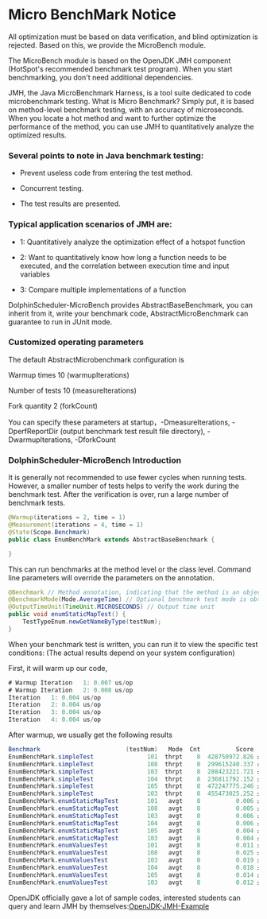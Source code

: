 # Micro BenchMark Notice

All optimization must be based on data verification, and blind optimization is rejected. Based on this, we provide the MicroBench module.

The MicroBench module is based on the OpenJDK JMH component (HotSpot's recommended benchmark test program). When you start benchmarking, you don't need additional dependencies.

JMH, the Java MicroBenchmark Harness, is a tool suite dedicated to code microbenchmark testing. What is Micro Benchmark? Simply put, it is based on method-level benchmark testing, with an accuracy of microseconds. When you locate a hot method and want to further optimize the performance of the method, you can use JMH to quantitatively analyze the optimized results.

### Several points to note in Java benchmark testing:

- Prevent useless code from entering the test method.

- Concurrent testing.

- The test results are presented.

### Typical application scenarios of JMH are:

- 1: Quantitatively analyze the optimization effect of a hotspot function

- 2: Want to quantitatively know how long a function needs to be executed, and the correlation between execution time and input variables

- 3: Compare multiple implementations of a function

DolphinScheduler-MicroBench provides AbstractBaseBenchmark, you can inherit from it, write your benchmark code, AbstractMicroBenchmark can guarantee to run in JUnit mode.

### Customized operating parameters

The default AbstractMicrobenchmark configuration is

Warmup times 10 (warmupIterations)

Number of tests 10 (measureIterations)

Fork quantity 2 (forkCount)

You can specify these parameters at startup，-DmeasureIterations, -DperfReportDir (output benchmark test result file directory), -DwarmupIterations, -DforkCount

### DolphinScheduler-MicroBench Introduction

It is generally not recommended to use fewer cycles when running tests. However, a smaller number of tests helps to verify the work during the benchmark test. After the verification is over, run a large number of benchmark tests.

```java
@Warmup(iterations = 2, time = 1)
@Measurement(iterations = 4, time = 1)
@State(Scope.Benchmark)
public class EnumBenchMark extends AbstractBaseBenchmark {

}
```

This can run benchmarks at the method level or the class level. Command line parameters will override the parameters on the annotation.

```java
@Benchmark // Method annotation, indicating that the method is an object that needs to be benchmarked.
@BenchmarkMode(Mode.AverageTime) // Optional benchmark test mode is obtained through enumeration
@OutputTimeUnit(TimeUnit.MICROSECONDS) // Output time unit
public void enumStaticMapTest() {
    TestTypeEnum.newGetNameByType(testNum);
}
```

When your benchmark test is written, you can run it to view the specific test conditions: (The actual results depend on your system configuration)

First, it will warm up our code,

```java
# Warmup Iteration   1: 0.007 us/op
# Warmup Iteration   2: 0.008 us/op
Iteration   1: 0.004 us/op
Iteration   2: 0.004 us/op
Iteration   3: 0.004 us/op
Iteration   4: 0.004 us/op
```

After warmup, we usually get the following results

```java
Benchmark                        (testNum)   Mode  Cnt          Score           Error  Units
EnumBenchMark.simpleTest               101  thrpt    8  428750972.826 ±  66511362.350  ops/s
EnumBenchMark.simpleTest               108  thrpt    8  299615240.337 ± 290089561.671  ops/s
EnumBenchMark.simpleTest               103  thrpt    8  288423221.721 ± 130542990.747  ops/s
EnumBenchMark.simpleTest               104  thrpt    8  236811792.152 ± 155355935.479  ops/s
EnumBenchMark.simpleTest               105  thrpt    8  472247775.246 ±  45769877.951  ops/s
EnumBenchMark.simpleTest               103  thrpt    8  455473025.252 ±  61212956.944  ops/s
EnumBenchMark.enumStaticMapTest        101   avgt    8          0.006 ±         0.003  us/op
EnumBenchMark.enumStaticMapTest        108   avgt    8          0.005 ±         0.002  us/op
EnumBenchMark.enumStaticMapTest        103   avgt    8          0.006 ±         0.005  us/op
EnumBenchMark.enumStaticMapTest        104   avgt    8          0.006 ±         0.004  us/op
EnumBenchMark.enumStaticMapTest        105   avgt    8          0.004 ±         0.001  us/op
EnumBenchMark.enumStaticMapTest        103   avgt    8          0.004 ±         0.001  us/op
EnumBenchMark.enumValuesTest           101   avgt    8          0.011 ±         0.004  us/op
EnumBenchMark.enumValuesTest           108   avgt    8          0.025 ±         0.016  us/op
EnumBenchMark.enumValuesTest           103   avgt    8          0.019 ±         0.010  us/op
EnumBenchMark.enumValuesTest           104   avgt    8          0.018 ±         0.018  us/op
EnumBenchMark.enumValuesTest           105   avgt    8          0.014 ±         0.012  us/op
EnumBenchMark.enumValuesTest           103   avgt    8          0.012 ±         0.009  us/op
```

OpenJDK officially gave a lot of sample codes, interested students can query and learn JMH by themselves:[OpenJDK-JMH-Example](http://hg.openjdk.java.net/code-tools/jmh/file/tip/jmh-samples/src/main/java/org/openjdk/jmh/samples/)
